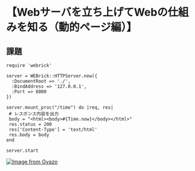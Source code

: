 # 【Webサーバを立ち上げてWebの仕組みを知る（動的ページ編）】  

## 課題  

```
require 'webrick'

server = WEBrick::HTTPServer.new({ 
  :DocumentRoot => './',
  :BindAddress => '127.0.0.1',
  :Port => 8000
})

server.mount_proc("/time") do |req, res|
 # レスポンス内容を出力
 body = "<html><body>#{Time.now}</body></html>"
 res.status = 200
 res['Content-Type'] = 'text/html'
 res.body = body
end
 
server.start
 ```
[![Image from Gyazo](https://i.gyazo.com/471279bef065e3948fcc05eb0c54fd49.gif)](https://gyazo.com/471279bef065e3948fcc05eb0c54fd49)
